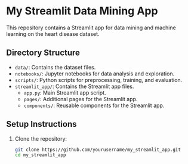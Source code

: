 # My Streamlit Data Mining App

This repository contains a Streamlit app for data mining and machine learning on the heart disease dataset.

## Directory Structure

- `data/`: Contains the dataset files.
- `notebooks/`: Jupyter notebooks for data analysis and exploration.
- `scripts/`: Python scripts for preprocessing, training, and evaluation.
- `streamlit_app/`: Contains the Streamlit app files.
  - `app.py`: Main Streamlit app script.
  - `pages/`: Additional pages for the Streamlit app.
  - `components/`: Reusable components for the Streamlit app.

## Setup Instructions

1. Clone the repository:
   ```sh
   git clone https://github.com/yourusername/my_streamlit_app.git
   cd my_streamlit_app
